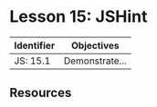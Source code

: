 # Lesson 15: JSHint

Identifier   | Objectives
-------------|------------
JS: 15.1     | Demonstrate...

## Resources
